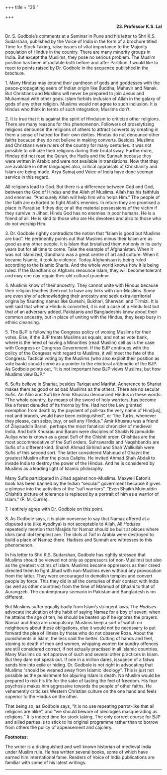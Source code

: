 +++
title = "26 "

+++
<div align="right">

**23. Professor K.S. Lal**

</div>

Dr. S. Godbole’s comments at a Seminar in Pune and his letter to Shri
K.S. Sudarshan, published by the Voice of India in the form of a
brochure titled Time for Stock Taking, raise issues of vital importance
to the Majority population of Hindus in the country. There are many
minority groups in India. But except the Muslims, they pose no serious
problem. The Muslim position has been intractable both before and after
Partition. I would like to react to points raised by Dr. Godbole in the
sequence published in the brochure.

1\. Many Hindus may extend their pantheon of gods and goddesses with the
peace-propagating seers of Indian origin like Buddha, Mahavir and Nanak.
But Christians and Muslims will never be prepared to join Jesus and
Muhammad with other gods. Islam forbids inclusion of Allah in the galaxy
of gods of any other religion. Muslims would not agree to such
inclusion. It is Hindus who think in terms of such integration; Muslims
don’t.

2\. It is true that it is against the spirit of Hinduism to criticize
other religions. There are many reasons for this phenomenon. Followers
of proselytizing religions denounce the religions of others to attract
converts by creating in them a sense of hatred for their own deities.
Hindus do not denounce other faiths because they do not believe in
making converts. Besides, Muslims and Christians were rulers of the
country for many centuries. It was not possible to criticize their
religions during their brutal sway. Furthermore, Hindus did not read the
Quran, the Hadis and the Sunnah because they were written in Arabic and
were not available in translations. Now that they are available in other
languages also, critical appraisals of Christianity and Islam are being
made. Arya Samaj and Voice of India have done yeoman service in this
regard.

All religions lead to God.  But there is a difference between God and
God, between the God of Hindus and the Allah of Muslims. Allah has his
faithfuls and enemies. “And surely Allah will help him who helps Him.”
The people of the faith are exhorted to fight Allah’s enemies. In return
they are promised a place in Paradise if they die; or all the material
possessions of the victim if they survive in Jihad. Hindu God has no
enemies in poor humans. He is a friend of all. He is kind to those who
are His devotees and also to those who do not worship Him.

3\. Dr. Godbole rightly contradicts the notion that “Islam is good but
Muslims are bad”. He pertinently points out that Muslims minus their
Islam are as good as any other people. It is Islam that brutalized them
not only in its early years but for all time to come. Take the example
of Afghanistan. When it was not Islamized, Gandhara was a great centre
of art and culture. When it became Islamic, it took to violence. Today
Afghanistan is being ruled according to the Islamic Sharia. And the
whole world knows how it is being ruled. If the Gandharis or Afghans
renounce Islam, they will become tolerant and may one day regain their
old cultural grandeur.

4\. Muslims know of their ancestry. They cannot unite with Hindus
because their religion teaches them not to have any links with
non-Muslims. Some are even shy of acknowledging their ancestry and seek
extra-territorial origins by flaunting names like Qureshi, Bukhari,
Sherwani and Tirmizi. It is well said that when a Hindu is converted, it
is not a case of a Hindu lost but that of an adversary added. Pakistanis
and Bangladeshis know about their common ancestry, but in place of
uniting with the Hindus, they keep busy in ethnic cleansing.

5\. The BJP is following the Congress policy of wooing Muslims for their
votes. Else, if the BJP treats Muslims as equals, and not as vote bank,
where is the need of having a Minorities (read Muslim) cell as is the
case with Congress or Congress Government. If the BJP continues with the
policy of the Congress with regard to Muslims, it will meet the fate of
the Congress. Tactical voting by the Muslims (who also exploit their
position as vote bank) should serve as a pointer to the electoral
arithmetic of the BJP. As Godbole points out, “It is not important how
BJP views Muslims, but how Muslims view BJP.”

6\. Sufis believe in Shariat, besides Tariqat and Marifat. Adherence to
Shariat makes them as good or as bad Muslims as the others. There are no
secular Sufis. An Alim and Sufi like Amir Khusrau denounced Hindus in
these words: “The whole country, by means of the sword of holy warriors,
has become like a forest denuded of its thorns by fire. Had not the Law
granted exemption from death by the payment of poll-tax the very name of
Hind\[us\], root and branch, would have been extinguished”, or “the
Turks, whenever they please, can seize, buy, or sell any Hindus.” Amir
Khusrau was a friend of Ziayauddin Barani, perhaps the most fanatical
chronicler of medieval India. And both Khusrau and Barani were disciples
of Shaikh Nizamuddin Auliya who is known as a great Sufi of the Chishti
order. Chishtias are the most accommodative of the Sufi orders.
Suhrawardis and Naqshbandis are Sufis of a different kind. Shaikh Ahmad
Sirhindi and Shah Walliullah were Sufis of this second sort. The latter
considered Mahmud of Ghazni the greatest Muslim after the pious Caliphs.
He invited Ahmad Shah Abdali to invade India to destroy the power of the
Hindus. And he is considered by Muslims as a leading light of Islamic
philosophy.

Many Sufis participated in Jihad against non-Muslims. Maxwell Eaton’s
book has been banned by the Indian “secular” government because it gives
a glimpse into the activities of the “sufi warriors”. “Even Shaikh
Muinuddin Chishti’s picture of tolerance is replaced by a portrait of
him as a warrior of Islam.” (P. M. Currie).

7\. I entirely agree with Dr. Godbole on this point.

8\. As Godbole says, it is plain nonsense to say that Namaz offered at a
disputed site (like Ayodhya) is not acceptable to Allah. All *Hadises*
repeatedly mention that Masjids for Namaz should be built at places
where idols (and idol temples) are. The idols at Taif in Arabia were
destroyed to build a place of Namaz there. Hadises and Sunnah are
witnesses to this phenomenon.

In his letter to Shri K.S. Sudarshan, Godbole has rightly stressed that
Muslims should be viewed not only as oppressors (of non-Muslims) but
also as the greatest victims of Islam. Muslims became oppressors as
their creed directed them to fight Jihad with non-Muslims even without
any provocation from the latter. They were encouraged to demolish
temples and convert people by force. This they did in all the centuries
of their contact with India (as well as other countries) from the time
of Mahmud of Ghazni to that of Aurangzeb. The contemporary scenario in
Pakistan and Bangladesh is no different.

But Muslims suffer equally badly from Islam’s stringent laws. The
*Hadises* advocate inculcation of the habit of saying Namaz for a boy of
seven; when he attains the age of ten, he should be beaten up if he
ignores the prayers. Namaz and Roza are compulsory. Muslims keep a sort
of watch on neighbours about these obligations, else it would not be
necessary to put forward the plea of illness by those who do not observe
Roza. About the punishments in Islam, the less said the better. Cutting
of hands and feet, stoning to death of men and women, whipping women for
sundry offences are still considered correct, if not actually practised
in all Islamic countries. Many Muslims do not approve of such and
several other practices in Islam.  But they dare not speak out. If one
in a million dares, issuance of a fatwa sends him into exile or hiding.
Dr. Godbole is not right in advocating that Muslims “should be weaned
away from Islamic ideology”. This is just not possible as the punishment
for abjuring Islam is death. No Muslim would be prepared to risk his
life for the sake of tasting the feel of freedom. His fear psychosis
makes him aggressive towards the people of other faiths. He vehemently
criticises Western Christian culture on the one hand and feels superior
to the Hindus on the other.

That being so, as Godbole says, “it is no use repeating parrot-like that
all religions are alike”, and “we should beware of ideologies
masquerading as religions.” It is indeed time for stock taking. The only
correct course for BJP and allied parties is to stick to its original
programme rather than to borrow from others the policy of appeasement
and cajolery.  
 

**Footnotes:**

The writer is a distinguished and well known historian of medieval India
under Muslim rule. He has written several books, some of which have
earned him international fame. Readers of Voice of India publications
are familiar with some of his latest writings.  
 

------------------------------------------------------------------------


